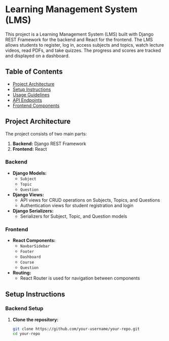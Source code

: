 # Learning Management System (LMS)

This project is a Learning Management System (LMS) built with Django REST Framework for the backend and React for the frontend. The LMS allows students to register, log in, access subjects and topics, watch lecture videos, read PDFs, and take quizzes. The progress and scores are tracked and displayed on a dashboard.

## Table of Contents

- [Project Architecture](#project-architecture)
- [Setup Instructions](#setup-instructions)
- [Usage Guidelines](#usage-guidelines)
- [API Endpoints](#api-endpoints)
- [Frontend Components](#frontend-components)

## Project Architecture

The project consists of two main parts:
1. **Backend:** Django REST Framework
2. **Frontend:** React

### Backend
- **Django Models:**
  - `Subject`
  - `Topic`
  - `Question`
- **Django Views:**
  - API views for CRUD operations on Subjects, Topics, and Questions
  - Authentication views for student registration and login
- **Django Serializers:**
  - Serializers for Subject, Topic, and Question models

### Frontend
- **React Components:**
  - `NavbarSidebar`
  - `Footer`
  - `Dashboard`
  - `Course`
  - `Question`
- **Routing:**
  - React Router is used for navigation between components

## Setup Instructions

### Backend Setup

1. **Clone the repository:**
   ```sh
   git clone https://github.com/your-username/your-repo.git
   cd your-repo
